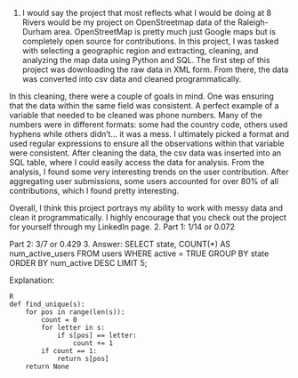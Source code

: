 1.	I would say the project that most reflects what I would be doing at 8 Rivers would be my project on OpenStreetmap data of the Raleigh-Durham area. OpenStreetMap is pretty much just Google maps but is completely open source for contributions.  In this project, I was tasked with selecting a geographic region and extracting, cleaning, and analyzing the map data using Python and SQL. The first step of this project was downloading the raw data in XML form. From there, the data was converted into csv data and cleaned programmatically. 

In this cleaning, there were a couple of goals in mind. One was ensuring that the data within the same field was consistent. A perfect example of a variable that needed to be cleaned was phone numbers.  Many of the numbers were in different formats: some had the country code, others used hyphens while others didn’t… it was a mess. I ultimately picked a format and used regular expressions to ensure all the observations within that variable were consistent. After cleaning the data, the csv data was inserted into an SQL table, where I could easily access the data for analysis. From the analysis, I found some very interesting trends on the user contribution. After aggregating user submissions, some users accounted for over 80% of all contributions, which I found pretty interesting. 

Overall, I think this project portrays my ability to work with messy data and clean it programmatically. I highly encourage that you check out the project for yourself through my LinkedIn page.
2.	Part 1:
1/14 or 0.072

Part 2:
3/7 or 0.429
3.	Answer:
      SELECT state, COUNT(*) AS num_active_users FROM users
     WHERE active = TRUE
GROUP BY state
 ORDER BY num_active DESC
         LIMIT 5;

Explanation:

~~~
R
def find_unique(s):
    for pos in range(len(s)):
        count = 0
        for letter in s:
            if s[pos] == letter:
                count += 1
        if count == 1:
            return s[pos]
    return None
~~~
